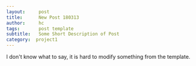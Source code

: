 ```yaml
---
layout:     post
title:      New Post 180313
author:     hc
tags: 		post template
subtitle:  	Some Short Description of Post
category:  project1
---
```


I don't know what to say, it is hard to modify something from the template.
